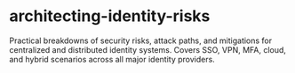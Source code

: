 # architecting-identity-risks
Practical breakdowns of security risks, attack paths, and mitigations for centralized and distributed identity systems. Covers SSO, VPN, MFA, cloud, and hybrid scenarios across all major identity providers.
